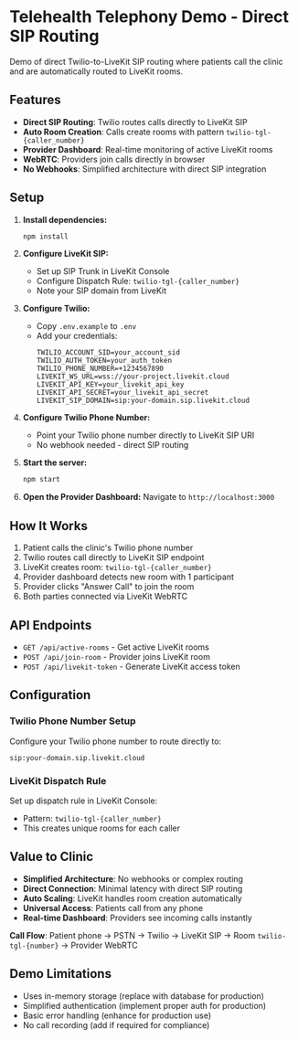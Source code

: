 # Telehealth Telephony Demo - Direct SIP Routing

Demo of direct Twilio-to-LiveKit SIP routing where patients call the clinic and are automatically routed to LiveKit rooms.

## Features

- **Direct SIP Routing**: Twilio routes calls directly to LiveKit SIP
- **Auto Room Creation**: Calls create rooms with pattern `twilio-tgl-{caller_number}`
- **Provider Dashboard**: Real-time monitoring of active LiveKit rooms
- **WebRTC**: Providers join calls directly in browser
- **No Webhooks**: Simplified architecture with direct SIP integration

## Setup

1. **Install dependencies:**
   ```bash
   npm install
   ```

2. **Configure LiveKit SIP:**
   - Set up SIP Trunk in LiveKit Console
   - Configure Dispatch Rule: `twilio-tgl-{caller_number}`
   - Note your SIP domain from LiveKit

3. **Configure Twilio:**
   - Copy `.env.example` to `.env`
   - Add your credentials:
     ```
     TWILIO_ACCOUNT_SID=your_account_sid
     TWILIO_AUTH_TOKEN=your_auth_token
     TWILIO_PHONE_NUMBER=+1234567890
     LIVEKIT_WS_URL=wss://your-project.livekit.cloud
     LIVEKIT_API_KEY=your_livekit_api_key
     LIVEKIT_API_SECRET=your_livekit_api_secret
     LIVEKIT_SIP_DOMAIN=sip:your-domain.sip.livekit.cloud
     ```

4. **Configure Twilio Phone Number:**
   - Point your Twilio phone number directly to LiveKit SIP URI
   - No webhook needed - direct SIP routing

5. **Start the server:**
   ```bash
   npm start
   ```

6. **Open the Provider Dashboard:**
   Navigate to `http://localhost:3000`

## How It Works

1. Patient calls the clinic's Twilio phone number
2. Twilio routes call directly to LiveKit SIP endpoint
3. LiveKit creates room: `twilio-tgl-{caller_number}`
4. Provider dashboard detects new room with 1 participant
5. Provider clicks "Answer Call" to join the room
6. Both parties connected via LiveKit WebRTC

## API Endpoints

- `GET /api/active-rooms` - Get active LiveKit rooms
- `POST /api/join-room` - Provider joins LiveKit room
- `POST /api/livekit-token` - Generate LiveKit access token

## Configuration

### Twilio Phone Number Setup
Configure your Twilio phone number to route directly to:
```
sip:your-domain.sip.livekit.cloud
```

### LiveKit Dispatch Rule
Set up dispatch rule in LiveKit Console:
- Pattern: `twilio-tgl-{caller_number}`
- This creates unique rooms for each caller

## Value to Clinic

- **Simplified Architecture**: No webhooks or complex routing
- **Direct Connection**: Minimal latency with direct SIP routing  
- **Auto Scaling**: LiveKit handles room creation automatically
- **Universal Access**: Patients call from any phone
- **Real-time Dashboard**: Providers see incoming calls instantly

**Call Flow**: Patient phone → PSTN → Twilio → LiveKit SIP → Room `twilio-tgl-{number}` → Provider WebRTC

## Demo Limitations

- Uses in-memory storage (replace with database for production)
- Simplified authentication (implement proper auth for production)
- Basic error handling (enhance for production use)
- No call recording (add if required for compliance)
